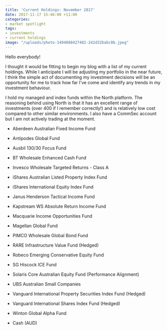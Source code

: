 ```yaml
---
title: 'Current Holdings: November 2017'
date: 2017-11-17 15:46:00 +11:00
categories:
- market spotlight
tags:
- investments
- current holdings
image: "/uploads/photo-1494888427482-242d32babc0b.jpeg"
---
```


Hello everybody!

I thought it would be fitting to begin my blog with a list of my current holdings. While I anticipate I will be adjusting my portfolio in the near future, I think the simple act of documenting my investment decisions will be an opportunity for me to track how far I've come and identify any trends in my investment behaviour.

I hold my managed and index funds within the North platform. The reasoning behind using North is that it has an excellent range of investments (over 400 if I remember correctly!) and is relatively low cost compared to other similar environments. I also have a CommSec account but I am not actively trading at the moment.

* Aberdeen Australian Fixed Income Fund

* Antipodes Global Fund

* Ausbil 130/30 Focus Fund

* BT Wholesale Enhanced Cash Fund

* Invesco Wholesale Targeted Returns - Class A

* iShares Australian Listed Property Index Fund

* iShares International Equity Index Fund

* Janus Henderson Tactical Income Fund

* Kapstream WS Absolute Return Income Fund

* Macquarie Income Opportunities Fund

* Magellan Global Fund

* PIMCO Wholesale Global Bond Fund

* RARE Infrastructure Value Fund (Hedged)

* Robeco Emerging Conservative Equity Fund

* SG Hiscock ICE Fund

* Solaris Core Australian Equity Fund (Performance Alignment)

* UBS Australian Small Companies

* Vanguard International Property Securities Index Fund (Hedged)

* Vanguard International Shares Index Fund (Hedged)

* Winton Global Alpha Fund

* Cash (AUD)